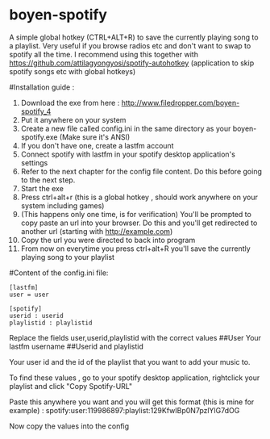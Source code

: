 # boyen-spotify

A simple global hotkey (CTRL+ALT+R) to save the currently playing song to a playlist. Very useful if you browse radios etc and don't want to swap to spotify all the time. I recommend using this together with https://github.com/attilagyongyosi/spotify-autohotkey (application to skip spotify songs etc with global hotkeys)

#Installation guide :

1. Download the exe from here : http://www.filedropper.com/boyen-spotify_4
2. Put it anywhere on your system
3. Create a new file called config.ini in the same directory as your boyen-spotify.exe (Make sure it's ANSI)
4. If you don't have one, create a lastfm account
5. Connect spotify with lastfm in your spotify desktop application's settings 
4. Refer to the next chapter for the config file content. Do this before going to the next step.
5. Start the exe
6. Press ctrl+alt+r (this is a global hotkey , should work anywhere on your system including games)
7. (This happens only one time, is for verification) You'll be prompted to copy paste an url into your browser. Do this and you'll get redirected to another url (starting with http://example.com)
8. Copy the url you were directed to back into program
9. From now on everytime you press ctrl+alt+R you'll save the currently playing song to your playlist

#Content of the config.ini file:

```
[lastfm]
user = user

[spotify]
userid : userid
playlistid : playlistid
```
Replace the fields user,userid,playlistid with the correct values
##User
Your lastfm username
##Userid and playlistid

Your user id and the id of the playlist that you want to add your music to.

To find these values , go to your spotify desktop application, rightclick your playlist and click "Copy Spotify-URL"

Paste this anywhere you want and you will get this format (this is mine for example) : spotify:user:119986897:playlist:129KfwIBp0N7pzlYlG7dOG

Now copy the values into the config






